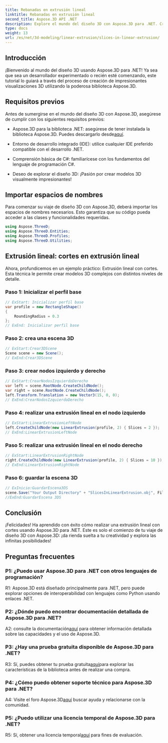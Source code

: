 ```yaml
---
title: Rebanadas en extrusión lineal
linktitle: Rebanadas en extrusión lineal
second_title: Aspose.3D API .NET
description: Explore el mundo del diseño 3D con Aspose.3D para .NET. Cree modelos impresionantes utilizando nuestro tutorial de extrusión lineal.
type: docs
weight: 13
url: /es/net/3d-modeling/linear-extrusion/slices-in-linear-extrusion/
---
```

## Introducción

¡Bienvenido al mundo del diseño 3D usando Aspose.3D para .NET! Ya sea que sea un desarrollador experimentado o recién esté comenzando, este tutorial lo guiará a través del proceso de creación de impresionantes visualizaciones 3D utilizando la poderosa biblioteca Aspose.3D.

## Requisitos previos

Antes de sumergirse en el mundo del diseño 3D con Aspose.3D, asegúrese de cumplir con los siguientes requisitos previos:

-  Aspose.3D para la biblioteca .NET: asegúrese de tener instalada la biblioteca Aspose.3D. Puedes descargarlo desde[aquí](https://releases.aspose.com/3d/net/).

- Entorno de desarrollo integrado (IDE): utilice cualquier IDE preferido compatible con el desarrollo .NET.

- Comprensión básica de C#: familiarícese con los fundamentos del lenguaje de programación C#.

- Deseo de explorar el diseño 3D: ¡Pasión por crear modelos 3D visualmente impresionantes!

## Importar espacios de nombres

Para comenzar su viaje de diseño 3D con Aspose.3D, deberá importar los espacios de nombres necesarios. Esto garantiza que su código pueda acceder a las clases y funcionalidades requeridas.

```csharp
using Aspose.ThreeD;
using Aspose.ThreeD.Entities;
using Aspose.ThreeD.Profiles;
using Aspose.ThreeD.Utilities;
```

## Extrusión lineal: cortes en extrusión lineal

Ahora, profundicemos en un ejemplo práctico: Extrusión lineal con cortes. Esta técnica le permite crear modelos 3D complejos con distintos niveles de detalle.

### Paso 1: Inicializar el perfil base

```csharp
// ExStart: Inicializar perfil base
var profile = new RectangleShape()
{
    RoundingRadius = 0.3
};
// ExEnd: Inicializar perfil base
```

### Paso 2: crea una escena 3D

```csharp
// ExStart:Crear3DScene
Scene scene = new Scene();
// ExEnd:Crear3DScene
```

### Paso 3: crear nodos izquierdo y derecho

```csharp
// ExStart:CrearNodosIzquierdoDerecho
var left = scene.RootNode.CreateChildNode();
var right = scene.RootNode.CreateChildNode();
left.Transform.Translation = new Vector3(15, 0, 0);
// ExEnd:CrearNodosIzquierdoDerecho
```

### Paso 4: realizar una extrusión lineal en el nodo izquierdo

```csharp
// ExStart:LinearExtrusionLeftNode
left.CreateChildNode(new LinearExtrusion(profile, 2) { Slices = 2 });
// ExEnd:LinearExtrusionLeftNode
```

### Paso 5: realizar una extrusión lineal en el nodo derecho

```csharp
// ExStart:LinearExtrusionRightNode
right.CreateChildNode(new LinearExtrusion(profile, 2) { Slices = 10 });
// ExEnd:LinearExtrusionRightNode
```

### Paso 6: guardar la escena 3D

```csharp
// ExInicio:GuardarEscena3DS
scene.Save("Your Output Directory" + "SlicesInLinearExtrusion.obj", FileFormat.WavefrontOBJ);
//ExEnd:GuardarEscena 3DS
```

## Conclusión

¡Felicidades! Ha aprendido con éxito cómo realizar una extrusión lineal con cortes usando Aspose.3D para .NET. Este es solo el comienzo de tu viaje de diseño 3D con Aspose.3D: ¡da rienda suelta a tu creatividad y explora las infinitas posibilidades!

## Preguntas frecuentes

### P1: ¿Puedo usar Aspose.3D para .NET con otros lenguajes de programación?

R1: Aspose.3D está diseñado principalmente para .NET, pero puede explorar opciones de interoperabilidad con lenguajes como Python usando enlaces .NET.

### P2: ¿Dónde puedo encontrar documentación detallada de Aspose.3D para .NET?

 A2: consulte la documentación[aquí](https://reference.aspose.com/3d/net/) para obtener información detallada sobre las capacidades y el uso de Aspose.3D.

### P3: ¿Hay una prueba gratuita disponible de Aspose.3D para .NET?

 R3: Sí, puedes obtener tu prueba gratuita[aquí](https://releases.aspose.com/)para explorar las características de la biblioteca antes de realizar una compra.

### P4: ¿Cómo puedo obtener soporte técnico para Aspose.3D para .NET?

 A4: Visite el foro Aspose.3D[aquí](https://forum.aspose.com/c/3d/18) buscar ayuda y relacionarse con la comunidad.

### P5: ¿Puedo utilizar una licencia temporal de Aspose.3D para .NET?

 R5: Sí, obtener una licencia temporal[aquí](https://purchase.aspose.com/temporary-license/) para fines de evaluación.